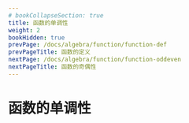 ```yaml
---
# bookCollapseSection: true
title: 函数的单调性
weight: 2
bookHidden: true
prevPage: /docs/algebra/function/function-def
prevPageTitle: 函数的定义
nextPage: /docs/algebra/function/function-oddeven
nextPageTitle: 函数的奇偶性
---
```


# 函数的单调性

